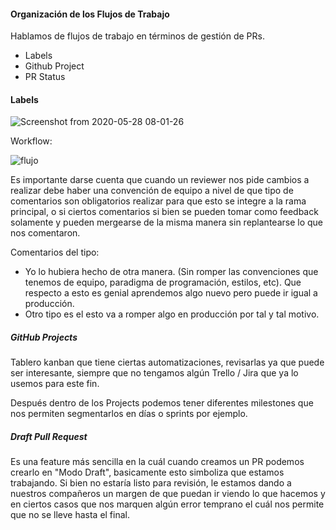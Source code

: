 #### Organización de los Flujos de Trabajo
Hablamos de flujos de trabajo en términos de gestión de PRs.

- Labels
- Github Project
- PR Status

#### Labels

![Screenshot from 2020-05-28 08-01-26](https://user-images.githubusercontent.com/22304957/83133592-7a54e780-a0b9-11ea-9349-2b46261a9e3d.png)

Workflow:

![flujo](https://user-images.githubusercontent.com/22304957/83133852-d6b80700-a0b9-11ea-80ce-a51212378be5.png)

Es importante darse cuenta que cuando un reviewer nos pide cambios a realizar debe haber una convención de equipo a nivel de que tipo de comentarios son obligatorios realizar
para que esto se integre a la rama principal, o si ciertos comentarios si bien se pueden tomar como feedback solamente y pueden mergearse de la misma manera sin replantearse lo que nos comentaron.

Comentarios del tipo:
- Yo lo hubiera hecho de otra manera. (Sin romper las convenciones que tenemos de equipo, paradigma de programación, estilos, etc). Que respecto a esto es genial aprendemos algo nuevo pero puede ir igual a producción.
- Otro tipo es el esto va a romper algo en producción por tal y tal motivo.

##### GitHub Projects
Tablero kanban que tiene ciertas automatizaciones, revisarlas ya que puede ser interesante, siempre que no tengamos algún Trello / Jira que ya lo usemos para este fin.

Después dentro de los Projects podemos tener diferentes milestones que nos permiten segmentarlos en días o sprints por ejemplo.

##### Draft Pull Request
Es una feature más sencilla en la cuál cuando creamos un PR podemos crearlo en "Modo Draft", basicamente esto simboliza que estamos trabajando.
Si bien no estaría listo para revisión, le estamos dando a nuestros compañeros un margen de que puedan ir viendo lo que hacemos y en ciertos casos que nos marquen algún error temprano el cuál nos permite
que no se lleve hasta el final.
